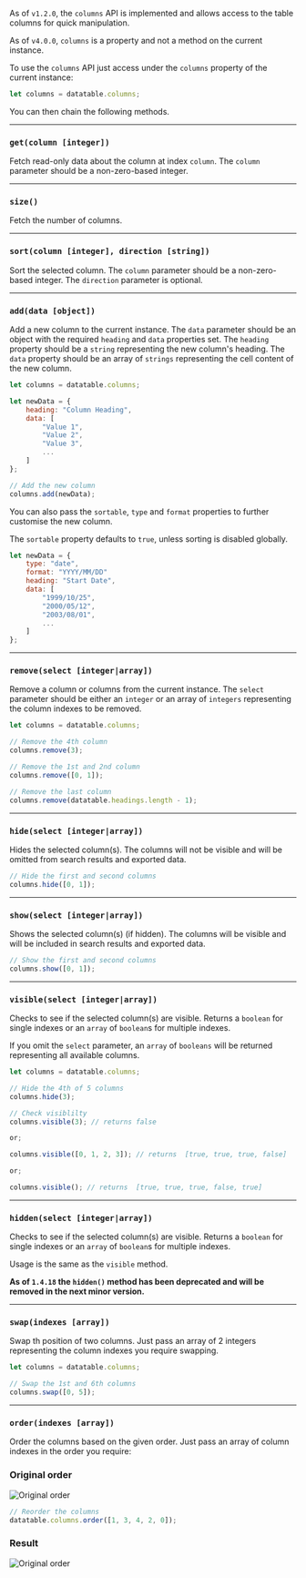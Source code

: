 As of `v1.2.0`, the `columns` API is implemented and allows access to the table columns for quick manipulation.

As of `v4.0.0`, `columns` is a property and not a method on the current instance.

To use the `columns` API just access under the `columns` property of the current instance:

```javascript
let columns = datatable.columns;
```

You can then chain the following methods.

---

### `get(column [integer])`

Fetch read-only data about the column at index `column`. The `column` parameter should be a non-zero-based integer.

---

### `size()`

Fetch the number of columns.

---

### `sort(column [integer], direction [string])`

Sort the selected column. The `column` parameter should be a non-zero-based integer. The `direction` parameter is optional.

---

### `add(data [object])`

Add a new column to the current instance. The `data` parameter should be an object with the required `heading` and `data` properties set. The `heading` property should be a `string` representing the new column's heading. The `data` property should be an array of `strings` representing the cell content of the new column.

```javascript
let columns = datatable.columns;

let newData = {
    heading: "Column Heading",
    data: [
        "Value 1",
        "Value 2",
        "Value 3",
        ...
    ]
};

// Add the new column
columns.add(newData);
```

You can also pass the `sortable`, `type` and `format` properties to further customise the new column.

The `sortable` property defaults to `true`, unless sorting is disabled globally.

```javascript
let newData = {
    type: "date",
    format: "YYYY/MM/DD"
    heading: "Start Date",
    data: [
        "1999/10/25",
        "2000/05/12",
        "2003/08/01",
        ...
    ]
};
```

---

### `remove(select [integer|array])`

Remove a column or columns from the current instance. The `select` parameter should be either an `integer` or an array of `integers` representing the column indexes to be removed.

```javascript
let columns = datatable.columns;

// Remove the 4th column
columns.remove(3);

// Remove the 1st and 2nd column
columns.remove([0, 1]);

// Remove the last column
columns.remove(datatable.headings.length - 1);
```

---

### `hide(select [integer|array])`

Hides the selected column(s). The columns will not be visible and will be omitted from search results and exported data.

```javascript
// Hide the first and second columns
columns.hide([0, 1]);
```

---

### `show(select [integer|array])`

Shows the selected column(s) (if hidden). The columns will be visible and will be included in search results and exported data.

```javascript
// Show the first and second columns
columns.show([0, 1]);
```

---

### `visible(select [integer|array])`

Checks to see if the selected column(s) are visible. Returns a `boolean` for single indexes or an `array` of `boolean`s for multiple indexes.

If you omit the `select` parameter, an `array` of `booleans` will be returned representing all available columns.

```javascript
let columns = datatable.columns;

// Hide the 4th of 5 columns
columns.hide(3);

// Check visiblilty
columns.visible(3); // returns false

or;

columns.visible([0, 1, 2, 3]); // returns  [true, true, true, false]

or;

columns.visible(); // returns  [true, true, true, false, true]
```

---

### `hidden(select [integer|array])`

Checks to see if the selected column(s) are visible. Returns a `boolean` for single indexes or an `array` of `boolean`s for multiple indexes.

Usage is the same as the `visible` method.

**As of `1.4.18` the `hidden()` method has been deprecated and will be removed in the next minor version.**

---

### `swap(indexes [array])`

Swap th position of two columns. Just pass an array of 2 integers representing the column indexes you require swapping.

```javascript
let columns = datatable.columns;

// Swap the 1st and 6th columns
columns.swap([0, 5]);
```

---

### `order(indexes [array])`

Order the columns based on the given order. Just pass an array of column indexes in the order you require:

### Original order

![Original order](http://i.imgur.com/OK5DoGs.png)

```javascript
// Reorder the columns
datatable.columns.order([1, 3, 4, 2, 0]);
```

### Result

![Original order](http://i.imgur.com/kNGEgpT.png)
